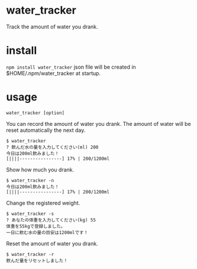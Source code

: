 # water_tracker
Track the amount of water you drank.

# install
`npm install water_tracker`
json file will be created in $HOME/.npm/water_tracker at startup.

# usage
`water_tracker [option]`

You can record the amount of water you drank.
The amount of water will be reset automatically the next day.
```
$ water_tracker
? 飲んだ水の量を入力してください(ml) 200
今日は200ml飲みました！
[||||----------------] 17% | 200/1200ml
```

Show how much you drank.
```
$ water_tracker -n
今日は200ml飲みました！
[||||----------------] 17% | 200/1200ml
```

Change the registered weight.
```
$ water_tracker -s
? あなたの体重を入力してください(kg) 55
体重を55kgで登録しました。
一日に飲む水の量の目安は1200mlです！
```

Reset the amount of water you drank.
```
$ water_tracker -r
飲んだ量をリセットしました！
```


